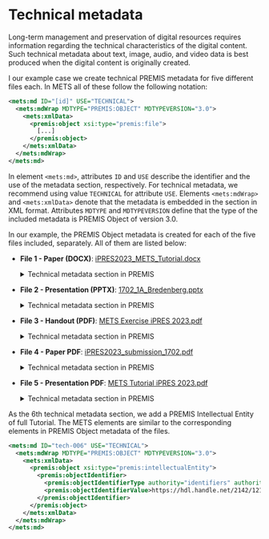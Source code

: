 # Technical metadata

Long-term management and preservation of digital resources requires information regarding the technical characteristics of the digital content. Such technical metadata about text, image, audio, and video data is best produced when the digital content is originally created.

I our example case we create technical PREMIS metadata for five different files each. In METS all of these follow the following notation:

```xml
<mets:md ID="[id]" USE="TECHNICAL"> 
  <mets:mdWrap MDTYPE="PREMIS:OBJECT" MDTYPEVERSION="3.0">
    <mets:xmlData>
      <premis:object xsi:type="premis:file">
        [...]
      </premis:object>
    </mets:xmlData>
  </mets:mdWrap>
</mets:md>
```
In element `<mets:md>`, attributes `ID` and `USE` describe the identifier and the use of the metadata section, respectively. For technical metadata, we recommend using value `TECHNICAL` for attribute `USE`. Elements `<mets:mdWrap>` and `<mets:xmlData>` denote that the metadata is embedded in the section in XML format. Attributes `MDTYPE` and `MDTYPEVERSION` define that the type of the included metadata is PREMIS Object of version 3.0.

In our example, the PREMIS Object metadata is created for each of the five files included, separately. All of them are listed below:

- **File 1 - Paper (DOCX)**: [iPRES2023_METS_Tutorial.docx](https://raw.githubusercontent.com/mets/METS-board/master/iPres2023Tutorial/originalfiles/iPRES2023_METS_Tutorial.docx)
    <details>
  
    <summary>Technical metadata section in PREMIS</summary>

    ```xml
    <mets:md ID="tech-001" USE="TECHNICAL"> 
      <mets:mdWrap MDTYPE="PREMIS:OBJECT" MDTYPEVERSION="3.0">
        <mets:xmlData>
          <premis:object xsi:type="premis:file">
            <premis:objectIdentifier>
              <premis:objectIdentifierType>local</premis:objectIdentifierType>
              <premis:objectIdentifierValue>file-001</premis:objectIdentifierValue>
            </premis:objectIdentifier>
            <premis:objectCharacteristics>
              <premis:compositionLevel>0</premis:compositionLevel>
              <premis:fixity>
                <premis:messageDigestAlgorithm authority="cryptographicHashFunctions" authorityURI="http://id.loc.gov/vocabulary/preservation/cryptographicHashFunctions" valueURI="http://id.loc.gov/vocabulary/preservation/cryptographicHashFunctions/md5">MD5</premis:messageDigestAlgorithm>
                <premis:messageDigest>dbf121ba5952a3b48528e2d032b00ad3</premis:messageDigest>
              </premis:fixity>
              <premis:size>51554</premis:size>
              <premis:format>
                <premis:formatDesignation>
                  <premis:formatName>Microsoft Word for Windows</premis:formatName>
                  <premis:formatVersion>2007 onwards</premis:formatVersion>
                </premis:formatDesignation>
                <premis:formatRegistry>
                  <premis:formatRegistryName>PRONOM</premis:formatRegistryName>
                  <premis:formatRegistryKey>fmt/412</premis:formatRegistryKey>
                  <premis:formatRegistryRole authority="http://id.loc.gov/vocabulary/preservation/formatRegistryRole" valueURI="http://id.loc.gov/vocabulary/preservation/formatRegistryRole/spe">specification</premis:formatRegistryRole>
                </premis:formatRegistry>
              </premis:format>
            </premis:objectCharacteristics>
            <premis:originalName>iPRES2023_METS_Tutorial.docx</premis:originalName>
          </premis:object>
        </mets:xmlData>
      </mets:mdWrap>
    </mets:md>
    ```

    </details>

- **File 2 - Presentation (PPTX)**: [1702_1A_Bredenberg.pptx](https://raw.githubusercontent.com/mets/METS-board/master/iPres2023Tutorial/originalfiles/1702_1A_Bredenberg.pptx)
    <details>
  
    <summary>Technical metadata section in PREMIS</summary>

    ```xml
    <mets:md ID="tech-002" USE="TECHNICAL"> 
      <mets:mdWrap MDTYPE="PREMIS:OBJECT" MDTYPEVERSION="3.0">
        <mets:xmlData>
          <premis:object xsi:type="premis:file">
            <premis:objectIdentifier>
              <premis:objectIdentifierType>local</premis:objectIdentifierType>
              <premis:objectIdentifierValue>file-002</premis:objectIdentifierValue>
            </premis:objectIdentifier>
            <premis:objectCharacteristics>
              <premis:compositionLevel>0</premis:compositionLevel>
              <premis:fixity>
                <premis:messageDigestAlgorithm authority="cryptographicHashFunctions" authorityURI="http://id.loc.gov/vocabulary/preservation/cryptographicHashFunctions" valueURI="http://id.loc.gov/vocabulary/preservation/cryptographicHashFunctions/md5">MD5</premis:messageDigestAlgorithm>
                <premis:messageDigest>58806238a5c0d08afa2aa4cc59dc7238</premis:messageDigest>
              </premis:fixity>
              <premis:size>1233701</premis:size>
              <premis:format>
                <premis:formatDesignation>
                  <premis:formatName>Microsoft Powerpoint for Windows</premis:formatName>
                  <premis:formatVersion>2007 onwards</premis:formatVersion>
                </premis:formatDesignation>
                <premis:formatRegistry>
                  <premis:formatRegistryName>PRONOM</premis:formatRegistryName>
                  <premis:formatRegistryKey>fmt/215</premis:formatRegistryKey>
                  <premis:formatRegistryRole authority="http://id.loc.gov/vocabulary/preservation/formatRegistryRole" valueURI="http://id.loc.gov/vocabulary/preservation/formatRegistryRole/spe">specification</premis:formatRegistryRole>
                </premis:formatRegistry>
              </premis:format>
            </premis:objectCharacteristics>
            <premis:originalName>1702_1A_Bredenberg.pptx</premis:originalName>
          </premis:object>            
        </mets:xmlData>
      </mets:mdWrap>
    </mets:md>
    ```

- **File 3 - Handout (PDF)**: [METS Exercise iPRES 2023.pdf](https://raw.githubusercontent.com/mets/METS-board/master/iPres2023Tutorial/METS%20Exercise%20iPRES%202023.pdf)
    <details>
  
    <summary>Technical metadata section in PREMIS</summary>

    ```xml
    <mets:md ID="tech-003" USE="TECHNICAL">
      <mets:mdWrap MDTYPE="PREMIS:OBJECT" MDTYPEVERSION="3.0">
        <mets:xmlData>
          <premis:object xsi:type="premis:file">
            <premis:objectIdentifier>
              <premis:objectIdentifierType>local</premis:objectIdentifierType>
              <premis:objectIdentifierValue>file-003</premis:objectIdentifierValue>
            </premis:objectIdentifier>
            <premis:objectCharacteristics>
              <premis:compositionLevel>0</premis:compositionLevel>
              <premis:fixity>
                <premis:messageDigestAlgorithm authority="cryptographicHashFunctions" authorityURI="http://id.loc.gov/vocabulary/preservation/cryptographicHashFunctions" valueURI="http://id.loc.gov/vocabulary/preservation/cryptographicHashFunctions/md5">MD5</premis:messageDigestAlgorithm>
                <premis:messageDigest>ace57c041cef79977c87353e96475d58</premis:messageDigest>
              </premis:fixity>
              <premis:size>253648</premis:size>
              <premis:format>
                <premis:formatDesignation>
                  <premis:formatName>Acrobat PDF 1.7 - Portable Document Format</premis:formatName>
                  <premis:formatVersion>1.7</premis:formatVersion>
                </premis:formatDesignation>
                <premis:formatRegistry>
                  <premis:formatRegistryName>PRONOM</premis:formatRegistryName>
                  <premis:formatRegistryKey>fmt/276</premis:formatRegistryKey>
                  <premis:formatRegistryRole authority="http://id.loc.gov/vocabulary/preservation/formatRegistryRole" valueURI="http://id.loc.gov/vocabulary/preservation/formatRegistryRole/spe">specification</premis:formatRegistryRole>
                </premis:formatRegistry>
              </premis:format>
            </premis:objectCharacteristics>
            <premis:originalName>METS Exercise iPRES 2023.pdf</premis:originalName>
          </premis:object>            
        </mets:xmlData>
      </mets:mdWrap>
    </mets:md>
    ```

- **File 4 - Paper PDF**: [iPRES2023_submission_1702.pdf](https://www.ideals.illinois.edu/items/128260/bitstreams/428885/object)
    <details>
  
    <summary>Technical metadata section in PREMIS</summary>

    ```xml
    <mets:md ID="tech-004" USE="TECHNICAL">
      <mets:mdWrap MDTYPE="PREMIS:OBJECT" MDTYPEVERSION="3.0">
        <mets:xmlData>
          <premis:object xsi:type="premis:file">
            <premis:objectIdentifier>
              <premis:objectIdentifierType>local</premis:objectIdentifierType>
              <premis:objectIdentifierValue>file-004</premis:objectIdentifierValue>
            </premis:objectIdentifier>
            <premis:objectCharacteristics>
              <premis:compositionLevel>0</premis:compositionLevel>
              <premis:fixity>
                <premis:messageDigestAlgorithm authority="cryptographicHashFunctions" authorityURI="http://id.loc.gov/vocabulary/preservation/cryptographicHashFunctions" valueURI="http://id.loc.gov/vocabulary/preservation/cryptographicHashFunctions/md5">MD5</premis:messageDigestAlgorithm>
                <premis:messageDigest>0b17b66e1c8ec8bb3074e9d5d3dd5623</premis:messageDigest>
              </premis:fixity>
              <premis:size>103555</premis:size>
              <premis:format>
                <premis:formatDesignation>
                  <premis:formatName>Acrobat PDF 1.4 - Portable Document Format</premis:formatName>
                  <premis:formatVersion>1.4</premis:formatVersion>
                </premis:formatDesignation>
                <premis:formatRegistry>
                  <premis:formatRegistryName>PRONOM</premis:formatRegistryName>
                  <premis:formatRegistryKey>fmt/18</premis:formatRegistryKey>
                  <premis:formatRegistryRole authority="http://id.loc.gov/vocabulary/preservation/formatRegistryRole" valueURI="http://id.loc.gov/vocabulary/preservation/formatRegistryRole/spe">specification</premis:formatRegistryRole>
                </premis:formatRegistry>
              </premis:format>
            </premis:objectCharacteristics>
            <premis:originalName>iPRES2023_submission_1702.pdf</premis:originalName>
          </premis:object>            
        </mets:xmlData>
      </mets:mdWrap>
    </mets:md>  
    ```

- **File 5 - Presentation PDF**: [METS Tutorial iPRES 2023.pdf](https://raw.githubusercontent.com/mets/METS-board/master/iPres2023Tutorial/METS%20Tutorial%20iPRES%202023.pdf)
    <details>
  
    <summary>Technical metadata section in PREMIS</summary>

    ```xml
    <mets:md ID="tech-005" USE="TECHNICAL"> 
      <mets:mdWrap MDTYPE="PREMIS:OBJECT" MDTYPEVERSION="3.0">
        <mets:xmlData>
          <premis:object xsi:type="premis:file">
            <premis:objectIdentifier>
              <premis:objectIdentifierType>local</premis:objectIdentifierType>
              <premis:objectIdentifierValue>file-005</premis:objectIdentifierValue>
            </premis:objectIdentifier>
            <premis:objectCharacteristics>
              <premis:compositionLevel>0</premis:compositionLevel>
              <premis:fixity>
                <premis:messageDigestAlgorithm authority="cryptographicHashFunctions" authorityURI="http://id.loc.gov/vocabulary/preservation/cryptographicHashFunctions" valueURI="http://id.loc.gov/vocabulary/preservation/cryptographicHashFunctions/md5">MD5</premis:messageDigestAlgorithm>
                <premis:messageDigest>0c171c6ecab670343e02cd0f26e85385</premis:messageDigest>
              </premis:fixity>
              <premis:size>972257</premis:size>
              <premis:format>
                <premis:formatDesignation>
                  <premis:formatName>Acrobat PDF 1.7 - Portable Document Format</premis:formatName>
                  <premis:formatVersion>1.7</premis:formatVersion>
                </premis:formatDesignation>
                <premis:formatRegistry>
                  <premis:formatRegistryName>PRONOM</premis:formatRegistryName>
                  <premis:formatRegistryKey>fmt/276</premis:formatRegistryKey>
                  <premis:formatRegistryRole authority="http://id.loc.gov/vocabulary/preservation/formatRegistryRole" valueURI="http://id.loc.gov/vocabulary/preservation/formatRegistryRole/spe">specification</premis:formatRegistryRole>
                </premis:formatRegistry>
              </premis:format>
            </premis:objectCharacteristics>
            <premis:originalName>METS Tutorial iPRES 2023.pdf</premis:originalName>
          </premis:object>            
        </mets:xmlData>
      </mets:mdWrap>
    </mets:md>
    ```
    
As the 6th technical metadata section, we add a PREMIS Intellectual Entity of full Tutorial. The METS elements are similar to the corresponding elements in PREMIS Object metadata of the files.

```xml
<mets:md ID="tech-006" USE="TECHNICAL"> 
  <mets:mdWrap MDTYPE="PREMIS:OBJECT" MDTYPEVERSION="3.0">
    <mets:xmlData>
      <premis:object xsi:type="premis:intellectualEntity">
        <premis:objectIdentifier>
          <premis:objectIdentifierType authority="identifiers" authorityURI="http://id.loc.gov/vocabulary/identifiers" valueURI="http://id.loc.gov/vocabulary/identifiers/hdl" >hdl</premis:objectIdentifierType>
          <premis:objectIdentifierValue>https://hdl.handle.net/2142/121056</premis:objectIdentifierValue>
        </premis:objectIdentifier> 
      </premis:object>            
    </mets:xmlData>
  </mets:mdWrap>
</mets:md>
```
